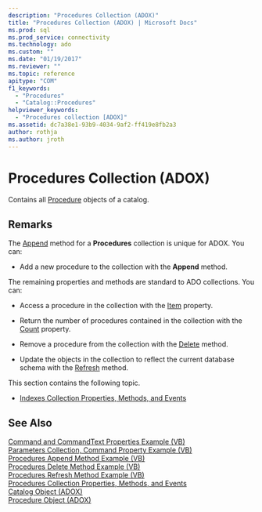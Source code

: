 ```yaml
---
description: "Procedures Collection (ADOX)"
title: "Procedures Collection (ADOX) | Microsoft Docs"
ms.prod: sql
ms.prod_service: connectivity
ms.technology: ado
ms.custom: ""
ms.date: "01/19/2017"
ms.reviewer: ""
ms.topic: reference
apitype: "COM"
f1_keywords: 
  - "Procedures"
  - "Catalog::Procedures"
helpviewer_keywords: 
  - "Procedures collection [ADOX]"
ms.assetid: dc7a38e1-93b9-4034-9af2-ff419e8fb2a3
author: rothja
ms.author: jroth
---
```

# Procedures Collection (ADOX)
Contains all [Procedure](./procedure-object-adox.md) objects of a catalog.  
  
## Remarks  
 The [Append](./append-method-adox-procedures.md) method for a **Procedures** collection is unique for ADOX. You can:  
  
-   Add a new procedure to the collection with the **Append** method.  
  
 The remaining properties and methods are standard to ADO collections. You can:  
  
-   Access a procedure in the collection with the [Item](../ado-api/item-property-ado.md) property.  
  
-   Return the number of procedures contained in the collection with the [Count](../ado-api/count-property-ado.md) property.  
  
-   Remove a procedure from the collection with the [Delete](./delete-method-adox-collections.md) method.  
  
-   Update the objects in the collection to reflect the current database schema with the [Refresh](../ado-api/refresh-method-ado.md) method.  
  
 This section contains the following topic.  
  
-   [Indexes Collection Properties, Methods, and Events](./indexes-collection-properties-methods-and-events.md)  
  
## See Also  
 [Command and CommandText Properties Example (VB)](./command-and-commandtext-properties-example-vb.md)   
 [Parameters Collection, Command Property Example (VB)](./parameters-collection-command-property-example-vb.md)   
 [Procedures Append Method Example (VB)](./procedures-append-method-example-vb.md)   
 [Procedures Delete Method Example (VB)](./procedures-delete-method-example-vb.md)   
 [Procedures Refresh Method Example (VB)](./procedures-refresh-method-example-vb.md)   
 [Procedures Collection Properties, Methods, and Events](./procedures-collection-properties-methods-and-events.md)   
 [Catalog Object (ADOX)](./catalog-object-adox.md)   
 [Procedure Object (ADOX)](./procedure-object-adox.md)